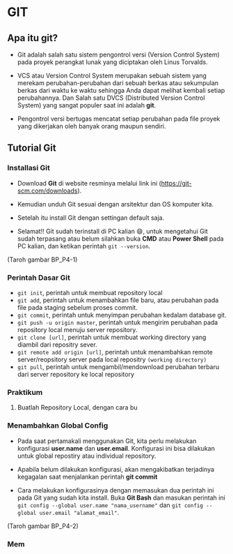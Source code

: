 # GIT

## Apa itu git?
* Git adalah salah satu sistem pengontrol versi (Version Control System) pada proyek perangkat lunak yang diciptakan oleh Linus Torvalds.

* VCS atau Version Control System merupakan sebuah sistem yang merekam perubahan-perubahan dari sebuah berkas atau sekumpulan berkas dari waktu ke waktu sehingga Anda dapat melihat kembali setiap perubahannya. Dan Salah satu DVCS (Distributed Version Control System) yang sangat populer saat ini adalah <b>git</b>.

* Pengontrol versi bertugas mencatat setiap perubahan pada file
proyek yang dikerjakan oleh banyak orang maupun sendiri.


## Tutorial Git

### Installasi Git
* Download <b>Git</b> di website resminya melalui link ini (https://git-scm.com/downloads).

* Kemudian unduh Git sesuai dengan arsitektur dan OS komputer kita.

* Setelah itu install Git dengan settingan default saja.

* Selamat!! Git sudah terinstall di PC kalian :smile:, untuk mengetahui Git sudah terpasang atau belum silahkan buka <b>CMD</b> atau <b>Power Shell</b> pada PC kalian, dan ketikan perintah ``` git --version ```.

(Taroh gambar BP_P4-1)

### Perintah Dasar Git

* `git init`, perintah untuk membuat repository local
* `git add`, perintah untuk menambahkan file baru, atau perubahan pada file pada staging sebelum proses commit.
* `git commit`, perintah untuk menyimpan perubahan kedalam database git.
* `git push -u origin master`, perintah untuk mengirim perubahan pada repository local menuju server repository.
* `git clone [url]`, perintah untuk membuat working directory yang diambil dari repositry sever.
* `git remote add origin [url]`, perintah untuk menambahkan remote server/reopsitory server pada local repositry ``(working directory)``
* `git pull`, perintah untuk mengambil/mendownload perubahan terbaru dari server repository ke local repository

### Praktikum

1. Buatlah Repository Local, dengan cara bu






























### Menambahkan Global Config
* Pada saat pertamakali menggunakan Git, kita perlu melakukan konfigurasi <b>user.name</b> dan <b>user.email</b>. Konfigurasi ini bisa dilakukan untuk global repostiry atau individual
repository.

* Apabila belum dilakukan konfigurasi, akan mengakibatkan terjadinya kegagalan saat menjalankan perintah <b>git commit</b>

* Cara melakukan konfigurasinya dengan memasukan dua perintah ini pada Git yang sudah kita install. Buka <b>Git Bash</b> dan masukan perintah ini ``` git config --global user.name "nama_username" ``` dan ``` git config --global user.email "alamat_email" ```.

(Taroh gambar BP_P4-2)

### Mem